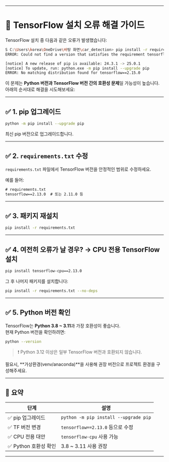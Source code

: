
---


# 🚫 TensorFlow 설치 오류 해결 가이드

TensorFlow 설치 중 다음과 같은 오류가 발생했습니다:

```bash
S C:\Users\korea\OneDrive\바탕 화면\car_detection> pip install -r requirements.txt
ERROR: Could not find a version that satisfies the requirement tensorflow==2.15.0 (from versions: none)

[notice] A new release of pip is available: 24.3.1 -> 25.0.1
[notice] To update, run: python.exe -m pip install --upgrade pip
ERROR: No matching distribution found for tensorflow==2.15.0
```

이 문제는 **Python 버전과 TensorFlow 버전 간의 호환성 문제**일 가능성이 높습니다. 아래의 순서대로 해결을 시도해보세요:

---

## ✅ 1. pip 업그레이드

```bash
python -m pip install --upgrade pip
```

최신 pip 버전으로 업그레이드합니다.

---

## ✅ 2. `requirements.txt` 수정

`requirements.txt` 파일에서 TensorFlow 버전을 안정적인 범위로 수정하세요.

예를 들어:

```txt
# requirements.txt
tensorflow==2.13.0  # 또는 2.11.0 등
```

---

## ✅ 3. 패키지 재설치

```bash
pip install -r requirements.txt
```

---

## ✅ 4. 여전히 오류가 날 경우? → CPU 전용 TensorFlow 설치

```bash
pip install tensorflow-cpu==2.13.0
```

그 후 나머지 패키지를 설치합니다:

```bash
pip install -r requirements.txt --no-deps
```

---

## ✅ 5. Python 버전 확인

TensorFlow는 **Python 3.8 ~ 3.11**과 가장 호환성이 좋습니다.  
현재 Python 버전을 확인하려면:

```bash
python --version
```

> ❗ Python 3.12 이상은 일부 TensorFlow 버전과 호환되지 않습니다.

필요시, **가상환경(venv/anaconda)**을 사용해 권장 버전으로 프로젝트 환경을 구성해주세요.

---

## 📌 요약

| 단계 | 설명 |
|------|------|
| ✅ pip 업그레이드 | `python -m pip install --upgrade pip` |
| ✅ TF 버전 변경 | `tensorflow==2.13.0` 등으로 수정 |
| ✅ CPU 전용 대안 | `tensorflow-cpu` 사용 가능 |
| ✅ Python 호환성 확인 | 3.8 ~ 3.11 사용 권장 |

---
